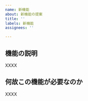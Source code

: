 ```yaml
---
name: 新機能
about: 新機能の提案
title: ''
labels: 新機能
assignees: ''

---
```


## 機能の説明

XXXX

## 何故この機能が必要なのか

<!-- 個人情報などを貼る場合はモザイクをかけてください -->

XXXX
